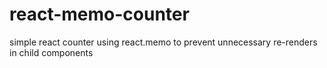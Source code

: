 # react-memo-counter
simple react counter using react.memo to prevent unnecessary re-renders in child components 
